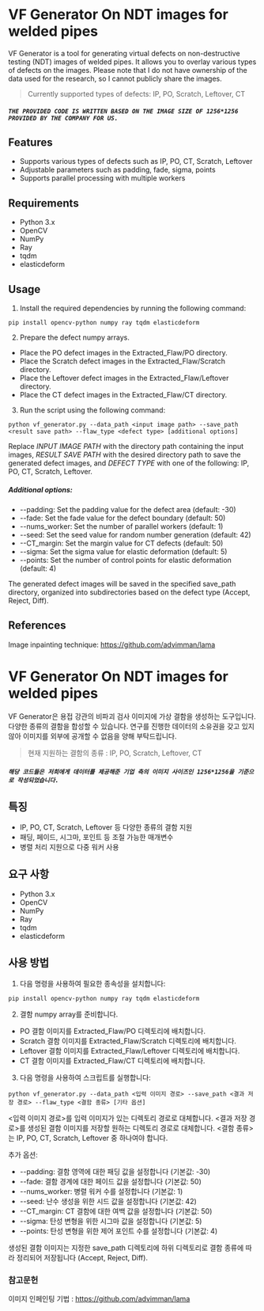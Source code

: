 # VF Generator On NDT images for welded pipes

VF Generator is a tool for generating virtual defects on non-destructive testing (NDT) images of welded pipes. It allows you to overlay various types of defects on the images. Please note that I do not have ownership of the data used for the research, so I cannot publicly share the images. 

>Currently supported types of defects: IP, PO, Scratch, Leftover, CT

##### `THE PROVIDED CODE IS WRITTEN BASED ON THE IMAGE SIZE OF 1256*1256 PROVIDED BY THE COMPANY FOR US.`

## Features

- Supports various types of defects such as IP, PO, CT, Scratch, Leftover
- Adjustable parameters such as padding, fade, sigma, points
- Supports parallel processing with multiple workers

## Requirements

- Python 3.x
- OpenCV
- NumPy
- Ray
- tqdm
- elasticdeform

## Usage

1. Install the required dependencies by running the following command:

```
pip install opencv-python numpy ray tqdm elasticdeform
```

2. Prepare the defect numpy arrays.
- Place the PO defect images in the Extracted_Flaw/PO directory.
- Place the Scratch defect images in the Extracted_Flaw/Scratch directory.
- Place the Leftover defect images in the Extracted_Flaw/Leftover directory.
- Place the CT defect images in the Extracted_Flaw/CT directory.

3. Run the script using the following command:

```
python vf_generator.py --data_path <input image path> --save_path <result save path> --flaw_type <defect type> [additional options]
```

Replace *INPUT IMAGE PATH* with the directory path containing the input images, *RESULT SAVE PATH* with the desired directory path to save the generated defect images, and *DEFECT TYPE* with one of the following: IP, PO, CT, Scratch, Leftover.

##### Additional options:

- --padding: Set the padding value for the defect area (default: -30)
- --fade: Set the fade value for the defect boundary (default: 50)
- --nums_worker: Set the number of parallel workers (default: 1)
- --seed: Set the seed value for random number generation (default: 42)
- --CT_margin: Set the margin value for CT defects (default: 50)
- --sigma: Set the sigma value for elastic deformation (default: 5)
- --points: Set the number of control points for elastic deformation (default: 4)

The generated defect images will be saved in the specified save_path directory, organized into subdirectories based on the defect type (Accept, Reject, Diff).

## References

Image inpainting technique: https://github.com/advimman/lama









# VF Generator On NDT images for welded pipes

VF Generator은 용접 강관의 비파괴 검사 이미지에 가상 결함을 생성하는 도구입니다. 다양한 종류의 결함을 합성할 수 있습니다. 연구를 진행한 데이터의 소유권을 갖고 있지 않아 이미지를 외부에 공개할 수 없음을 양해 부탁드립니다.

>현재 지원하는 결함의 종류 : IP, PO, Scratch, Leftover, CT

##### `해당 코드들은 저희에게 데이터를 제공해준 기업 측의 이미지 사이즈인 1256*1256을 기준으로 작성되었습니다. `

## 특징

- IP, PO, CT, Scratch, Leftover 등 다양한 종류의 결함 지원
- 패딩, 페이드, 시그마, 포인트 등 조절 가능한 매개변수
- 병렬 처리 지원으로 다중 워커 사용
## 요구 사항

- Python 3.x
- OpenCV
- NumPy
- Ray
- tqdm
- elasticdeform

## 사용 방법

1. 다음 명령을 사용하여 필요한 종속성을 설치합니다:


```
pip install opencv-python numpy ray tqdm elasticdeform

```

2. 결함 numpy array를 준비합니다.
- PO 결함 이미지를 Extracted_Flaw/PO 디렉토리에 배치합니다.
- Scratch 결함 이미지를 Extracted_Flaw/Scratch 디렉토리에 배치합니다.
- Leftover 결함 이미지를 Extracted_Flaw/Leftover 디렉토리에 배치합니다.
- CT 결함 이미지를 Extracted_Flaw/CT 디렉토리에 배치합니다.

3. 다음 명령을 사용하여 스크립트를 실행합니다:


```
python vf_generator.py --data_path <입력 이미지 경로> --save_path <결과 저장 경로> --flaw_type <결함 종류> [기타 옵션]
```
<입력 이미지 경로>를 입력 이미지가 있는 디렉토리 경로로 대체합니다. <결과 저장 경로>를 생성된 결함 이미지를 저장할 원하는 디렉토리 경로로 대체합니다. <결함 종류>는 IP, PO, CT, Scratch, Leftover 중 하나여야 합니다.

추가 옵션:

- --padding: 결함 영역에 대한 패딩 값을 설정합니다 (기본값: -30)
- --fade: 결함 경계에 대한 페이드 값을 설정합니다 (기본값: 50)
- --nums_worker: 병렬 워커 수를 설정합니다 (기본값: 1)
- --seed: 난수 생성을 위한 시드 값을 설정합니다 (기본값: 42)
- --CT_margin: CT 결함에 대한 여백 값을 설정합니다 (기본값: 50)
- --sigma: 탄성 변형을 위한 시그마 값을 설정합니다 (기본값: 5)
- --points: 탄성 변형을 위한 제어 포인트 수를 설정합니다 (기본값: 4)

생성된 결함 이미지는 지정한 save_path 디렉토리에 하위 디렉토리로 결함 종류에 따라 정리되어 저장됩니다 (Accept, Reject, Diff). 

### 참고문헌

이미지 인페인팅 기법 : https://github.com/advimman/lama
